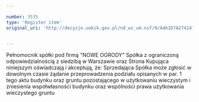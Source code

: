 ```yaml
---

number: 3535
type: 'Register item'
original_uri: 'http://decyzje.uokik.gov.pl/nd_wz_um.nsf/0/A461D7A2741472D6C1257A520041A84E?OpenDocument'


---
```


Pełnomocnik spółki pod firmą "NOWE OGRODY" Spółka z ograniczoną odpowiedzialnością z siedzibą w Warszawie oraz Strona Kupująca niniejszym oświadczają i akceptują, że: Sprzedająca Spółka może zgłosić w dowolnym czasie żądanie przeprowadzenia podziału opisanych w par. 1 tego aktu budynku oraz gruntu pozostającego w użytkowaniu wieczystym i zniesienia współwłasności budynku oraz wspólności prawa użytkowania wieczystego gruntu

